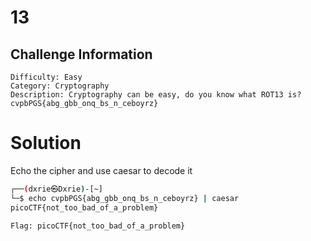 # 13

## Challenge Information
```
Difficulty: Easy
Category: Cryptography
Description: Cryptography can be easy, do you know what ROT13 is?
cvpbPGS{abg_gbb_onq_bs_n_ceboyrz}
```

# Solution
Echo the cipher and use caesar to decode it
```bash
┌──(dxrie㉿Dxrie)-[~]
└─$ echo cvpbPGS{abg_gbb_onq_bs_n_ceboyrz} | caesar
picoCTF{not_too_bad_of_a_problem}
```

`Flag: picoCTF{not_too_bad_of_a_problem}`